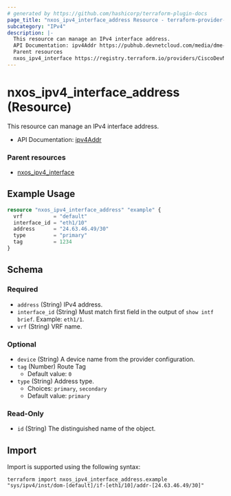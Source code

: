 ```yaml
---
# generated by https://github.com/hashicorp/terraform-plugin-docs
page_title: "nxos_ipv4_interface_address Resource - terraform-provider-nxos"
subcategory: "IPv4"
description: |-
  This resource can manage an IPv4 interface address.
  API Documentation: ipv4Addr https://pubhub.devnetcloud.com/media/dme-docs-10-2-2/docs/Layer%203/ipv4:Addr/
  Parent resources
  nxos_ipv4_interface https://registry.terraform.io/providers/CiscoDevNet/nxos/latest/docs/resources/ipv4_interface
---
```


# nxos_ipv4_interface_address (Resource)

This resource can manage an IPv4 interface address.

- API Documentation: [ipv4Addr](https://pubhub.devnetcloud.com/media/dme-docs-10-2-2/docs/Layer%203/ipv4:Addr/)

### Parent resources

- [nxos_ipv4_interface](https://registry.terraform.io/providers/CiscoDevNet/nxos/latest/docs/resources/ipv4_interface)

## Example Usage

```terraform
resource "nxos_ipv4_interface_address" "example" {
  vrf          = "default"
  interface_id = "eth1/10"
  address      = "24.63.46.49/30"
  type         = "primary"
  tag          = 1234
}
```

<!-- schema generated by tfplugindocs -->
## Schema

### Required

- `address` (String) IPv4 address.
- `interface_id` (String) Must match first field in the output of `show intf brief`. Example: `eth1/1`.
- `vrf` (String) VRF name.

### Optional

- `device` (String) A device name from the provider configuration.
- `tag` (Number) Route Tag
  - Default value: `0`
- `type` (String) Address type.
  - Choices: `primary`, `secondary`
  - Default value: `primary`

### Read-Only

- `id` (String) The distinguished name of the object.

## Import

Import is supported using the following syntax:

```shell
terraform import nxos_ipv4_interface_address.example "sys/ipv4/inst/dom-[default]/if-[eth1/10]/addr-[24.63.46.49/30]"
```
